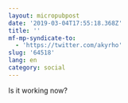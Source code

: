 ```yaml
---
layout: micropubpost
date: '2019-03-04T17:55:18.368Z'
title: ''
mf-mp-syndicate-to:
  - 'https://twitter.com/akyrho'
slug: '64518'
lang: en
category: social
---
```

Is it working now?
